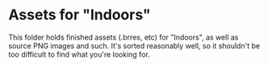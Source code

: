# Assets for "Indoors"

This folder holds finished assets (.brres, etc) for "Indoors", as well as source PNG images and such. It's sorted reasonably well, so it shouldn't be too difficult to find what you're looking for.
